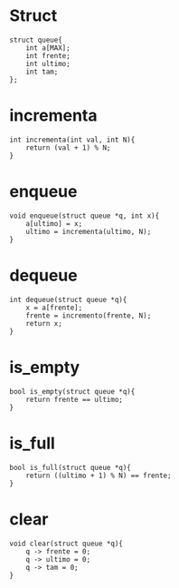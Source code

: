 # Struct
```
struct queue{
	int a[MAX];
	int frente;
	int ultimo;
	int tam;
};
```
# incrementa
```
int incrementa(int val, int N){
	return (val + 1) % N;
}
```
# enqueue
```
void enqueue(struct queue *q, int x){
	a[ultimo] = x;
	ultimo = incrementa(ultimo, N);
}
```
# dequeue
```
int dequeue(struct queue *q){
	x = a[frente];
	frente = incremento(frente, N);
	return x;
}
```
# is_empty
```
bool is_empty(struct queue *q){
	return frente == ultimo;
}
```
# is_full
```
bool is_full(struct queue *q){
	return ((ultimo + 1) % N) == frente;
}
```
# clear
```
void clear(struct queue *q){
	q -> frente = 0;
	q -> ultimo = 0;
	q -> tam = 0;
}
```